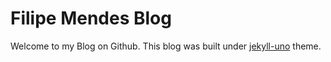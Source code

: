 # Filipe Mendes Blog

Welcome to my Blog on Github. This blog was built under [jekyll-uno](https://github.com/joshgerdes/jekyll-uno) theme.